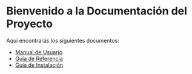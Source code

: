 # Bienvenido a la Documentación del Proyecto

Aquí encontrarás los siguientes documentos:

- [Manual de Usuario](Manual_de_Usuario.md)
- [Guía de Referencia](Guia_de_Referencia.md)
- [Guía de Instalación](Guia_de_Instalacion.md)
